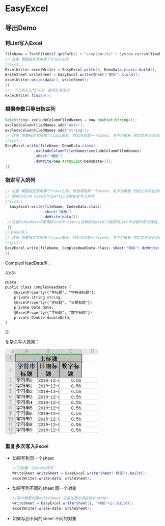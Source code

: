 #                            EasyExcel 

## 导出Demo

### 将List写入Excel

```java
fileName = TestFileUtil.getPath() + "simpleWrite" + System.currentTimeMillis() + ".xlsx";
// 这里 需要指定写用哪个class去写
//{{c1::
ExcelWriter excelWriter = EasyExcel.write(s, DemoData.class).build();
WriteSheet writeSheet = EasyExcel.writerSheet("模板").build();
excelWriter.write(data(), writeSheet);
}}
/// 千万别忘记finish 会帮忙关闭流
excelWriter.finish();
```

### 根据参数只导出指定列

```java
Set<String> excludeColumnFiledNames = new HashSet<String>();
excludeColumnFiledNames.add("date");
excludeColumnFiledNames.add("string");
// 这里 需要指定写用哪个class去写，然后写到第一个sheet，名字为模板 然后文件流会自动关闭
//{{c1::
EasyExcel.write(fileName, DemoData.class)
  			 .excludeColumnFiledNames(excludeColumnFiledNames)
  			 .sheet("模板")
  			 .doWrite(new ArrayList<DemoData>());
}}
```

### 指定写入的列

```java
// 这里 需要指定写用哪个class去写，然后写到第一个sheet，名字为模板 然后文件流会自动关闭
// 使用{@link ExcelProperty}注解指定写入的列
//{{c1::
  EasyExcel.write(fileName, IndexData.class)
   				 .sheet("模板")
    			 .doWrite(data());
 //这里IndexData中使用@ExcelProperty注解标注data()返回的List中对象的部分属性。
 }}
//复杂头写入
// 这里 需要指定写用哪个class去写，然后写到第一个sheet，名字为模板 然后文件流会自动关闭
//{{c1::
EasyExcel.write(fileName, ComplexHeadData.class).sheet("模板").doWrite(data()); 
}}
```

ComplexHeadData类：

{{c3::

```
@Data
public class ComplexHeadData {
    @ExcelProperty({"主标题", "字符串标题"})
    private String string;
    @ExcelProperty({"主标题", "日期标题"})
    private Date date;
    @ExcelProperty({"主标题", "数字标题"})
    private Double doubleData;
}
```

 }}

复杂头写入效果：

![image-20191203173533187](java%20tools.assets/image-20191203173533187.png)

### 重复多次写入Excel                                         

- 如果写到同一个sheet

  ```java
  //只创建一次sheet即可
  WriteSheet writeSheet = EasyExcel.writerSheet("模板").build();
  excelWriter.write(data, writeSheet);
  ```

- 如果写到不同的sheet 同一个对象 

  ``` java
  //每次都要创建writeSheet 这里注意必须指定sheetNo
  writeSheet = EasyExcel.writerSheet(i, "模板"+i).build();
  excelWriter.write(data, writeSheet);
  ```

- 如果写到不同的sheet 不同的对象

  ```
  
  ```

  
